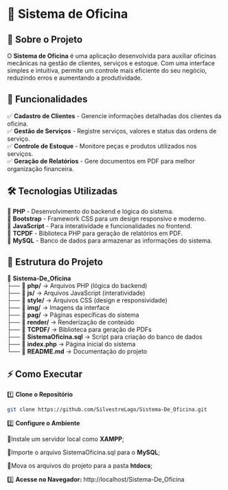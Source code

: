 # 🚗 Sistema de Oficina  

## 📌 Sobre o Projeto  

O **Sistema de Oficina** é uma aplicação desenvolvida para auxiliar oficinas mecânicas na gestão de clientes, serviços e estoque. Com uma interface simples e intuitiva, permite um controle mais eficiente do seu negócio, reduzindo erros e aumentando a produtividade.  

## 🚀 Funcionalidades  

✅ **Cadastro de Clientes** - Gerencie informações detalhadas dos clientes da oficina.  
✅ **Gestão de Serviços** - Registre serviços, valores e status das ordens de serviço.  
✅ **Controle de Estoque** - Monitore peças e produtos utilizados nos serviços.  
✅ **Geração de Relatórios** - Gere documentos em PDF para melhor organização financeira.  

## 🛠️ Tecnologias Utilizadas  

🔹 **PHP** - Desenvolvimento do backend e lógica do sistema.  
🔹 **Bootstrap** - Framework CSS para um design responsivo e moderno.  
🔹 **JavaScript** - Para interatividade e funcionalidades no frontend.  
🔹 **TCPDF** - Biblioteca PHP para geração de relatórios em PDF.  
🔹 **MySQL** - Banco de dados para armazenar as informações do sistema.  

## 📂 Estrutura do Projeto  

📁 **Sistema-De_Oficina**  
├── 📂 **php/** → Arquivos PHP (lógica do backend)  
├── 📂 **js/** → Arquivos JavaScript (interatividade)  
├── 📂 **style/** → Arquivos CSS (design e responsividade)  
├── 📂 **img/** → Imagens da interface  
├── 📂 **pag/** → Páginas específicas do sistema  
├── 📂 **render/** → Renderização de conteúdo  
├── 📂 **TCPDF/** → Biblioteca para geração de PDFs  
├── 📄 **SistemaOficina.sql** → Script para criação do banco de dados  
├── 📄 **index.php** → Página inicial do sistema  
└── 📄 **README.md** → Documentação do projeto  


## ⚡ Como Executar  

1️⃣ **Clone o Repositório**  
```bash
git clone https://github.com/SilvestreLago/Sistema-De_Oficina.git
```

2️⃣ **Configure o Ambiente**

🔹Instale um servidor local como **XAMPP**;

🔹Importe o arquivo SistemaOficina.sql para o **MySQL**;

🔹Mova os arquivos do projeto para a pasta **htdocs**;

3️⃣ **Acesse no Navegador:**
http://localhost/Sistema-De_Oficina

